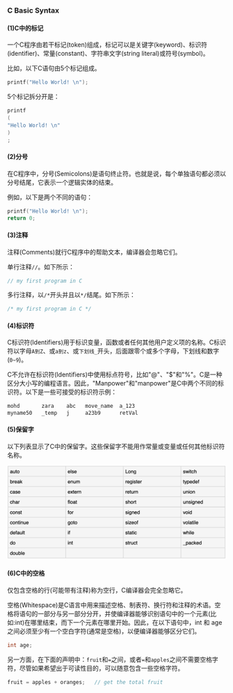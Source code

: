 ### C Basic Syntax

#### (1)C中的标记

一个C程序由若干标记(token)组成，标记可以是关键字(keyword)、标识符(identifier)、常量(constant)、字符串文字(string literal)或符号(symbol)。

比如，以下C语句由5个标记组成。

```c
printf("Hello World! \n");
```

5个标记拆分开是：

```c
printf
(
"Hello World! \n"
)
;
```

#### (2)分号

在C程序中，分号(Semicolons)是语句终止符。也就是说，每个单独语句都必须以分号结尾，它表示一个逻辑实体的结束。

例如，以下是两个不同的语句：

```c
printf("Hello World! \n");
return 0;
```

#### (3)注释

注释(Comments)就行C程序中的帮助文本，编译器会忽略它们。

单行注释`//`。如下所示：

```c
// my first program in C
```

多行注释，以`/*`开头并且以`*/`结尾。如下所示：

```c
/* my first program in C */
```

#### (4)标识符

C标识符(Identifiers)用于标识变量，函数或者任何其他用户定义项的名称。C标识符以字母`A到Z`、或`a到z`、或`下划线_`开头，后面跟零个或多个字母，下划线和数字(`0~9`)。

C不允许在标识符(Identifiers)中使用标点符号，比如"@"、"$"和"%"。C是一种区分大小写的编程语言。因此，"Manpower"和"manpower"是C中两个不同的标识符。以下是一些可接受的标识符示例：

```asciiarmor
mohd       zara    abc   move_name  a_123
myname50   _temp   j     a23b9      retVal
```

#### (5)保留字

以下列表显示了C中的保留字。这些保留字不能用作常量或变量或任何其他标识符名称。

![](img/2022-07-18-17-25-43.png)

#### (6)C中的空格

仅包含空格的行(可能带有注释)称为空行，C编译器会完全忽略它。

空格(Whitespace)是C语言中用来描述空格、制表符、换行符和注释的术语。空格将语句的一部分与另一部分分开，并使编译器能够识别语句中的一个元素(比如:int)在哪里结束，而下一个元素在哪里开始。因此，在以下语句中，int 和 age 之间必须至少有一个空白字符(通常是空格)，以便编译器能够区分它们。

```c
int age;
```

另一方面，在下面的声明中：`fruit`和`=`之间，或者`=`和`apples`之间不需要空格字符，尽管如果希望出于可读性目的，可以随意包含一些空格字符。

```c
fruit = apples + oranges;   // get the total fruit
```

